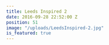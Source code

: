 ```yaml
---
title: Leeds Inspired 2
date: 2016-09-28 22:52:00 Z
position: 51
image: "/uploads/LeedsInspired-2.jpg"
is_featured: true
---
```


